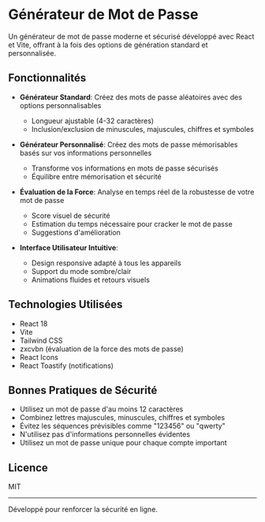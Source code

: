 # Générateur de Mot de Passe

Un générateur de mot de passe moderne et sécurisé développé avec React et Vite, offrant à la fois des options de génération standard et personnalisée.

## Fonctionnalités

- **Générateur Standard**: Créez des mots de passe aléatoires avec des options personnalisables
  - Longueur ajustable (4-32 caractères)
  - Inclusion/exclusion de minuscules, majuscules, chiffres et symboles
  
- **Générateur Personnalisé**: Créez des mots de passe mémorisables basés sur vos informations personnelles
  - Transforme vos informations en mots de passe sécurisés
  - Équilibre entre mémorisation et sécurité

- **Évaluation de la Force**: Analyse en temps réel de la robustesse de votre mot de passe
  - Score visuel de sécurité
  - Estimation du temps nécessaire pour cracker le mot de passe
  - Suggestions d'amélioration

- **Interface Utilisateur Intuitive**:
  - Design responsive adapté à tous les appareils
  - Support du mode sombre/clair
  - Animations fluides et retours visuels

## Technologies Utilisées

- React 18
- Vite
- Tailwind CSS
- zxcvbn (évaluation de la force des mots de passe)
- React Icons
- React Toastify (notifications)

## Bonnes Pratiques de Sécurité

- Utilisez un mot de passe d'au moins 12 caractères
- Combinez lettres majuscules, minuscules, chiffres et symboles
- Évitez les séquences prévisibles comme "123456" ou "qwerty"
- N'utilisez pas d'informations personnelles évidentes
- Utilisez un mot de passe unique pour chaque compte important

## Licence

MIT

---

Développé pour renforcer la sécurité en ligne.

